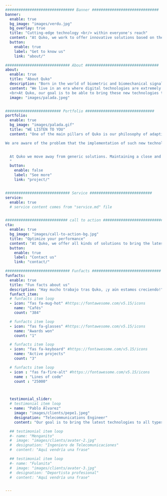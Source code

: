 ```yaml
---
############################### Banner ##############################
banner:
  enable: true
  bg_image: "images/verdu.jpg"
  bg_overlay: true
  title: "Cutting-edge technology <br/> within everyone's reach"
  content: "At Quko, we work to offer innovative solutions based on the latest technologies to our customers"
  button:
    enable: true
    label: "Get to know us"
    link: "about/"

############################# About #################################
about:
  enable: true
  title: "About Quko"
  description: "Born in the world of biometric and biomechanical signal processing, Quko was created with a clear goal: to make all the technological advances that surround us available to everyone"
  content: "We live in an era where digital technologies are extremely evolved: embedded systems networks, new signal processing techniques, data science or artificial intelligence are examples of this.  
  <br>At Quko, our goal is to be able to bring these new technologies to our users, so that they evolve to the challenge of the current digital revolution 2.0 and can use them to achieve maximum performance and benefits"
  image: "images/palada.jpeg"


######################### Portfolio ###############################
portfolio:
  enable: true
  bg_image: "images/palada.gif"
  title: "WE LISTEN TO YOU"
  content: "One of the main pillars of Quko is our philosophy of adapting the final solutions as much as possible to the needs of our customers.

We are aware of the problem that the implementation of such new technologies can pose to people from sectors far from digital technologies. In this sense, we aim to work closely with our users to achieve a complete and detailed characterization of each particular case, and thus offer a unique solution that fully adapts to their requirements.


  At Quko we move away from generic solutions. Maintaining a close and trusting relationship with our customers is key to achieve the best results.
  "
  button:
    enable: false
    label: "See more"
    link: "project/"


############################# Service ############################
service:
  enable: true
  # service content comes from "service.md" file


############################ call to action ###########################
cta:
  enable: true
  bg_image: "images/call-to-action-bg.jpg"
  title: "Optimize your performance"
  content: "At Quko, we offer all kinds of solutions to bring the latest technology to different fields<br><br>If you are interested in our services or have any questions about them, do not hesitate to contact us!"
  button:
    enable: true
    label: "Contact us"
    link: "contact/"

############################# Funfacts ###############################
funfacts:
  enable: true
  title: "Fun facts about us"
  description: "Hay mucho trabajo tras Quko, ¡y aún estamos creciendo!"
  funfact_item:
  # funfacts item loop
  - icon: "fas fa-mug-hot" #https://fontawesome.com/v5.15/icons
    name: "Cafés"
    count: "384"

  # funfacts item loop
  - icon: "fas fa-glasses" #https://fontawesome.com/v5.15/icons
    name: "Awards won"
    count: "1"

  # funfacts item loop
  - icon: "fas fa-keyboard" #https://fontawesome.com/v5.15/icons
    name: "Active projects"
    count: "3"

  # funfacts item loop
  - icon : "fas fa-fire-alt" #https://fontawesome.com/v5.15/icons
    name : "Lines of code"
    count : "25000"



  testimonial_slider:
  # testimonial item loop
  - name: "Pablo Álvarez"
    image: "images/clients/pepe1.jpeg"
    designation: "Telecommunications Engineer"
    content: "Our goal is to bring the latest technologies to all types of sectors, maintaining a close relationship with the client based on trust and confidentiality."

  ## testimonial item loop
  #- name: "Menganito"
  #  image: "images/clients/avater-2.jpg"
  #  designation: "Ingeniero de Telecomunicaciones"
  #  content: "Aquí vendría una frase"

  ## testimonial item loop
  #- name: "Fulanita"
  #  image: "images/clients/avater-3.jpg"
  #  designation: "Deportista profesional"
  #  content: "Aquí vendría una frase"


---
```

